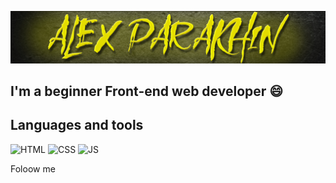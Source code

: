 ![header](<https://github.com/alexparakhin/alexparakhin/blob/main/assets/black%20(1).jpg>)

## I'm a beginner Front-end web developer 😄

## Languages and tools

![HTML](https://img.shields.io/badge/-HTML-black?style=for-the-badge&logo=#E34F26)
![CSS](https://img.shields.io/badge/-CSS-black?style=for-the-badge&logo=#1572B6)
![JS](https://img.shields.io/badge/-JavaScript-black?style=for-the-badge&logo=javascript)

Foloow me
